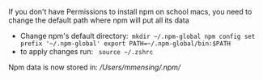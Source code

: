 
If you don't have Permissions to install npm on school macs, you need to change the default path where npm will put all its data

- Change npm's default directory:```
	mkdir ~/.npm-global
	npm config set prefix '~/.npm-global'
	export PATH=~/.npm-global/bin:$PATH```
- to apply changes run: ```
	 source ~/.zshrc```
	 
Npm data is now stored in:   */Users/mmensing/.npm/*

